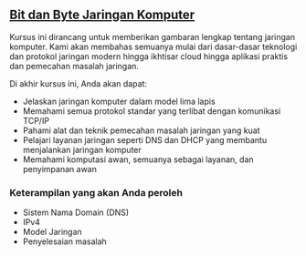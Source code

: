 ## [Bit dan Byte Jaringan Komputer](https://www.coursera.org/learn/computer-networking?specialization=google-it-support)

Kursus ini dirancang untuk memberikan gambaran lengkap tentang jaringan komputer. Kami akan membahas semuanya mulai dari dasar-dasar teknologi dan protokol jaringan modern hingga ikhtisar cloud hingga aplikasi praktis dan pemecahan masalah jaringan.

Di akhir kursus ini, Anda akan dapat:
* Jelaskan jaringan komputer dalam model lima lapis
* Memahami semua protokol standar yang terlibat dengan komunikasi TCP/IP
* Pahami alat dan teknik pemecahan masalah jaringan yang kuat
* Pelajari layanan jaringan seperti DNS dan DHCP yang membantu menjalankan jaringan komputer
* Memahami komputasi awan, semuanya sebagai layanan, dan penyimpanan awan

### Keterampilan yang akan Anda peroleh

* Sistem Nama Domain (DNS)
* IPv4
* Model Jaringan
* Penyelesaian masalah
